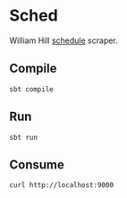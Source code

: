 # Sched

William Hill [schedule](http://sports.williamhill.com/bet/en-gb/betlive/schedule) scraper.


## Compile

``` sbt compile ```

## Run

``` sbt run ```

## Consume

``` curl http://localhost:9000 ```